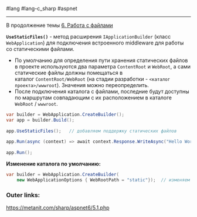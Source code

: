 #lang #lang-c_sharp #aspnet

---
В продолжение темы [6. Работа с файлами](2.%20Frameworks/С-sharp%20-%20ASP.NET/ASP.NET%20Core/1.%20Основы/6.%20Работа%20с%20файлами.md)

**`UseStaticFiles()`** - метод расширения `IApplicationBuilder` (класс `WebApplication`) для подключения встроенного middleware для работы со статическими файлами.

- По умолчанию для определения пути хранения статических файлов в проекте используются два параметра `ContentRoot` и `WebRoot`, а сами статические файлы должны помещаться в каталог `ContentRoot/WebRoot` (на стадии разработки - `<каталог проекта>/wwwroot`). Значения можно переопределить.
- После подключения каталога с файлами, последние будут доступны по маршрутам совпадающим с их расположением в каталоге `WebRoot` / `wwwroot`.

```csharp
var builder = WebApplication.CreateBuilder();
var app = builder.Build();
 
app.UseStaticFiles();   // добавляем поддержку статических файлов
 
app.Run(async (context) => await context.Response.WriteAsync("Hello World"));
 
app.Run();
```

**Изменение каталога по умолчанию:**
```csharp
var builder = WebApplication.CreateBuilder(
    new WebApplicationOptions { WebRootPath = "static"});  // изменяем папку для хранения статики
```


### Outer links:
https://metanit.com/sharp/aspnet6/5.1.php
